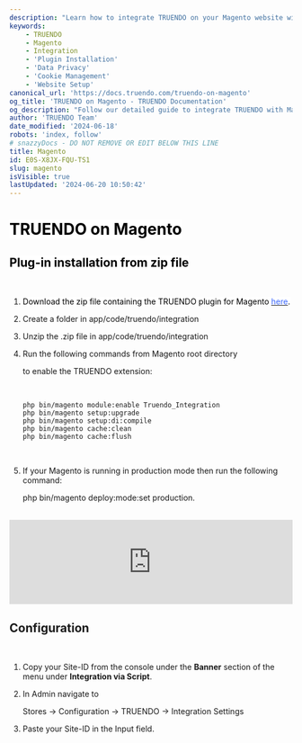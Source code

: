 ```yaml
---
description: "Learn how to integrate TRUENDO on your Magento website with our step-by-step guide.  Install the TRUENDO plugin from a zip file and configure it for optimal data privacy management.  Last updated June 18, 2024.\n"
keywords:
    - TRUENDO
    - Magento
    - Integration
    - 'Plugin Installation'
    - 'Data Privacy'
    - 'Cookie Management'
    - 'Website Setup'
canonical_url: 'https://docs.truendo.com/truendo-on-magento'
og_title: 'TRUENDO on Magento - TRUENDO Documentation'
og_description: "Follow our detailed guide to integrate TRUENDO with Magento. Learn to install the plugin from a zip file,  configure settings, and ensure enhanced data privacy.\n"
author: 'TRUENDO Team'
date_modified: '2024-06-18'
robots: 'index, follow'
# snazzyDocs - DO NOT REMOVE OR EDIT BELOW THIS LINE
title: Magento
id: E0S-X8JX-FQU-TS1
slug: magento
isVisible: true
lastUpdated: '2024-06-20 10:50:42'
---
```

# <span style="color:rgb(0, 0, 0);"><span style="background-color:rgb(255, 255, 255);">TRUENDO on Magento</span></span>

## <span style="color:rgb(0, 0, 0);"><span style="background-color:rgb(255, 255, 255);">Plug-in installation from zip file</span></span>

<br />

1.  <span style="color:rgb(0, 0, 0);"><span style="background-color:rgb(255, 255, 255);">Download the zip file containing the TRUENDO plugin for Magento </span></span> [<span style="color:rgba(59,103,251,1);"><span style="background-color:rgb(255, 255, 255);">here</span></span>](https://truendo-file-hosting.s3.eu-central-1.amazonaws.com/truendo_cmp-1.0.0.zip)<span style="color:rgb(0, 0, 0);"><span style="background-color:rgb(255, 255, 255);">.</span></span>
2.  Create a folder in app/code/truendo/integration
3.  Unzip the .zip file in app/code/truendo/integration
4.  Run the following commands from Magento root directory
    
    to enable the TRUENDO extension:
    
    <br />
    
    ```
    php bin/magento module:enable Truendo_Integration
    php bin/magento setup:upgrade
    php bin/magento setup:di:compile
    php bin/magento cache:clean
    php bin/magento cache:flush
    ```
    
    <br />
    
5.  If your Magento is running in production mode then run the following command:
    
    php bin/magento deploy:mode:set production.
    

<br />

<iframe allow="accelerometer; autoplay; encrypted-media; gyroscope; picture-in-picture" allowfullscreen="true" frameborder="0" src="https://www.youtube.com/embed/pZODMFeSX-4?showinfo=0" width="100%"></iframe>

<br />

## Configuration

<br />

1.  Copy your Site-ID from the console under the **Banner** section of the menu under **Integration via Script**.
2.  In Admin navigate to
    
    Stores -&gt; Configuration -&gt; TRUENDO -&gt; Integration Settings
    
3.  Paste your Site-ID in the Input field.

<br />

<br />